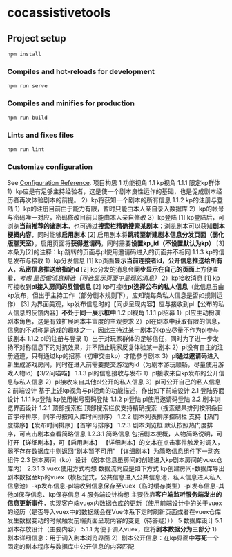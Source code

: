 # cocassistivetools

## Project setup
```
npm install
```

### Compiles and hot-reloads for development
```
npm run serve
```

### Compiles and minifies for production
```
npm run build
```

### Lints and fixes files
```
npm run lint
```

### Customize configuration
See [Configuration Reference](https://cli.vuejs.org/config/).
项目构思
    1 功能视角
        1.1 kp视角
            1.1.1 限定kp群体
                    1）kp应是有足够主持经验者，这是使一个剧本良性运作的基础，也是促成剧本经历者再次体验剧本的前提。
                    2）kp将获知一个剧本的所有信息
            1.1.2 kp的注册与登陆
                    1）kp的注册目前由于能力有限，暂时只能由本人亲自录入数据库
                    2）kp的帐号与密码唯一对应，密码修改目前只能由本人亲自修改
                    3）kp登陆
                        [1] kp登陆后，可浏览**当前推荐的诸剧本**，也可通过**搜索栏精确搜索某剧本**；浏览剧本可以获知**剧本梗概内容**，同时能够**启用剧本**
                        [2] 启用剧本将**跳转至新建剧本信息分发页面（弱化版聊天室）**，启用页面将**获得邀请码**，同时需要**设置kp_id（不设置默认为kp）**
                        [3] 本条为[2]的注释：kp跳转的页面与pl使用邀请码进入的页面并不相同
            1.1.3 kp的信息发布与接收
                    1）kp分发信息
                        [1] kp页面**显示当前连接者id**，**公开信息推送给所有人**，**私密信息推送给指定id**
                        [2] kp分发的消息会**同步显示在自己的页面上**方便查看，*考虑 是否做消息精选（可选显示页面中呈现的消息）*
                    2）kp接收消息
                        [1] kp可接收到**pl接入房间的反馈信息**
                        [2] kp可接收**pl选择公布的私人信息**（此信息虽由kp发布，但出于主持工作（部分剧本规则下），应知晓每条私人信息是否如规则运作）
                        [3] 为界面美观，kp发布信息时的【同步呈现内容】应与接收到pl【公布的私人信息的反馈内容】**不处于同一展示框中**
        1.2 pl视角
            1.1.1 pl招募
                    1）pl应主动扮演剧本角色，这是有效扩展剧本丰富度的主观要求
                    2）pl在剧本中获取有限的信息，信息的不对称是游戏的趣味之一，因此主持过某一剧本的kp应尽量不作为pl参与该剧本
            1.1.2 pl的注册与登录
                    1）出于对玩家群体的足够信任，同时为了进一步发扬不对称信息下的对抗效果，并不阻止玩家反复体验某一剧本
                    2）pl没有自主的注册通道，只有通过kp的招募（初审交由kp）才能参与剧本
                    3）pl**通过邀请码**进入新生成游戏房间，同时在进入前需要提交游戏内id（为剧本游玩顺畅，尽量使用游戏人物id）【3/2问喵喵】
            1.1.3 pl的信息接收与发布
                    1）pl接收来自kp发布的公开信息与私人信息
                    2）pl接收来自其他pl公开的私人信息
                    3）pl可公开自己的私人信息
    2 前端设计
        基于上述kp视角与pl视角的功能描述，作出如下前端设计
        2.1 登陆界面设计
            1.1.1 kp登陆
                kp使用帐号密码登陆
            1.1.2 pl登陆
                pl使用邀请码登陆
        2.2 剧本浏览界面设计
            1.2.1 顶部搜索栏
                顶部搜索栏仅支持精确搜索（搜索结果排列按照条目首字母排序，同字母按照入库时间排序）
            1.2.2 剧本列表排序控制栏
                支持【热门度排序】【发布时间排序】【首字母排序】
            1.2.3 剧本浏览框
                默认按照热门度排序，可点击剧本查看简略信息
                1.2.3.1 简略信息
                    包括剧本梗概，人物简略说明，可打开【详细剧本】，可【启用剧本】
                    【详细剧本】的文本在点击事件触发时调入，弱不存在数据库中则返回“剧本暂不可用”
                    【详细剧本】为简略信息组件下一动态组件
        2.3 剧本房间（kp）设计（剧本信息虽房间的创建进入kp剧本房间的vuex仓库内）
            2.3.1 
    3 vuex使用方式构想
        数据流向应是如下方式
        kp创建房间-数据库导出剧本数据至kp的vuex（模板定式，公共信息进入公共信息池，私人信息进入私人信息池）-kp发布信息-pl端收到信息保存至vuex（临时缓存类型）-pl发布信息-其他pl保存信息、kp保存信息
    4 服务端设计构想
        主要依靠**客户端监听服务端发出的信息更新事件**，实现客户端vuex内数据仓库的更新（使用前端设计中的关于vuex的经历（是否导入vuex中的数据就会在Vue体系下定时刷新页面或者在vuex仓库发生数据变动的时候触发前端页面呈现内容的变更（待答疑）））
    5 数据库设计
        5.1 剧本存放设计（主要内容）
            5.1.1 为便于调入vuex，应将**剧本数据分为三部分**
                1）剧本详细信息：用于调入剧本浏览界面
                2）剧本公开信息：在kp界面中**写死**一个固定的剧本程序与数据库中公开信息的内容匹配